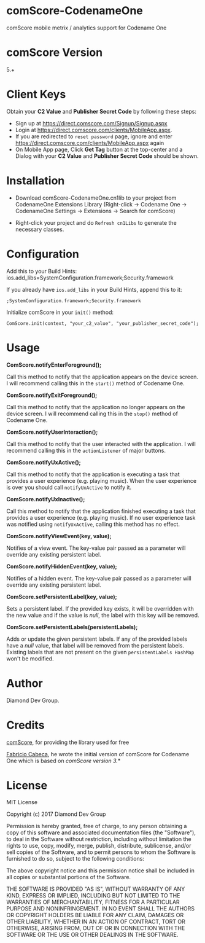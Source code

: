 # comScore-CodenameOne
comScore mobile metrix / analytics support for Codename One


comScore Version
================
5.+

Client Keys
===========

Obtain your **C2 Value** and **Publisher Secret Code** by following these steps:

 - Sign up at https://direct.comscore.com/Signup/Signup.aspx
 - Login at https://direct.comscore.com/clients/MobileApp.aspx.
 - If you are redirected to `reset password` page, ignore and enter https://direct.comscore.com/clients/MobileApp.aspx again
 - On Mobile App page, Click **Get Tag** button at the top-center and a Dialog with your **C2 Value** and **Publisher Secret Code** should be shown.


Installation
============

- Download comScore-CodenameOne.cn1lib to your project from CodenameOne Extensions Library (Right-click -> Codename One -> CodenameOne Settings -> Extensions -> Search for comScore)

- Right-click your project and do `Refresh cn1Libs` to generate the necessary classes.


Configuration
=============

Add this to your Build Hints:
    ios.add_libs=SystemConfiguration.framework;Security.framework

If you already have `ios.add_libs` in your Build Hints, append this to it:

    ;SystemConfiguration.framework;Security.framework

Initialize comScore in your `init()` method:

    ComScore.init(context, "your_c2_value", "your_publisher_secret_code");


Usage
=====

**ComScore.notifyEnterForeground();**

Call this method to notify that the application appears on the device screen. I will recommend calling this in the `start()` method of Codename One.

**ComScore.notifyExitForeground();**

Call this method to notify that the application no longer appears on the device screen. I will recommend calling this in the `stop()` method of Codename One.

**ComScore.notifyUserInteraction();**

Call this method to notify that the user interacted with the application. I will recommend calling this in the `actionListener` of major buttons.

**ComScore.notifyUxActive();**

Call this method to notify that the application is executing a task that provides a user experience (e.g. playing music). When the user experience is over you should call `notifyUxActive` to notify it.

**ComScore.notifyUxInactive();**

Call this method to notify that the application finished executing a task that provides a user experience (e.g. playing music). If no user experience task was notified using `notifyUxActive`, calling this method has no effect.

**ComScore.notifyViewEvent(key, value);**

Notifies of a view event. The key-value pair passed as a parameter will override any existing persistent label.

**ComScore.notifyHiddenEvent(key, value);**

Notifies of a hidden event. The key-value pair passed as a parameter will override any existing persistent label.

**ComScore.setPersistentLabel(key, value);**

Sets a persistent label. If the provided key exists, it will be overridden with the new value and if the value is *null*, the label with this key will be removed.

**ComScore.setPersistentLabels(persistentLabels);**

Adds or update the given persistent labels. If any of the provided labels have a *null* value, that label will be removed from the persistent labels. Existing labels that are not present on the given `persistentLabels HashMap`  won't be modified.


Author
======

Diamond Dev Group.


Credits 
======

[comScore][1], for providing the library used for free

[Fabricio Cabeca][2], he wrote the initial version of comScore for Codename One which is based on *comScore version 3.*\*


License
=======

MIT License

Copyright (c) 2017 Diamond Dev Group

Permission is hereby granted, free of charge, to any person obtaining a copy
of this software and associated documentation files (the "Software"), to deal
in the Software without restriction, including without limitation the rights
to use, copy, modify, merge, publish, distribute, sublicense, and/or sell
copies of the Software, and to permit persons to whom the Software is
furnished to do so, subject to the following conditions:

The above copyright notice and this permission notice shall be included in all
copies or substantial portions of the Software.

THE SOFTWARE IS PROVIDED "AS IS", WITHOUT WARRANTY OF ANY KIND, EXPRESS OR
IMPLIED, INCLUDING BUT NOT LIMITED TO THE WARRANTIES OF MERCHANTABILITY,
FITNESS FOR A PARTICULAR PURPOSE AND NONINFRINGEMENT. IN NO EVENT SHALL THE
AUTHORS OR COPYRIGHT HOLDERS BE LIABLE FOR ANY CLAIM, DAMAGES OR OTHER
LIABILITY, WHETHER IN AN ACTION OF CONTRACT, TORT OR OTHERWISE, ARISING FROM,
OUT OF OR IN CONNECTION WITH THE SOFTWARE OR THE USE OR OTHER DEALINGS IN THE
SOFTWARE.


  [1]: http://www.comscore.com
  [2]: https://github.com/FabricioCabeca

